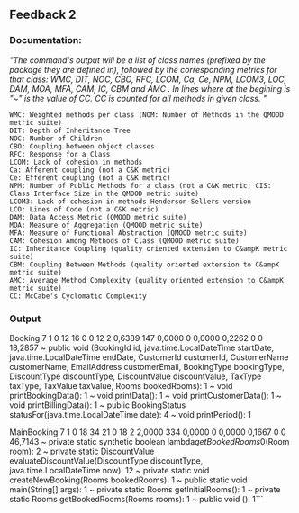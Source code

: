 ## Feedback 2
### Documentation: 
_"The command's output will be a list of class names (prefixed by the package they are defined in), followed by the corresponding metrics for that class: WMC, DIT, NOC, CBO, RFC, LCOM, Ca, Ce, NPM, LCOM3, LOC, DAM, MOA, MFA, CAM, IC, CBM and AMC . In lines where at the begining is "~" is the value of CC. CC is counted for all methods in given class. "_ 

```
WMC: Weighted methods per class (NOM: Number of Methods in the QMOOD metric suite)
DIT: Depth of Inheritance Tree
NOC: Number of Children
CBO: Coupling between object classes
RFC: Response for a Class
LCOM: Lack of cohesion in methods
Ca: Afferent coupling (not a C&K metric)
Ce: Efferent coupling (not a C&K metric)
NPM: Number of Public Methods for a class (not a C&K metric; CIS: Class Interface Size in the QMOOD metric suite)
LCOM3: Lack of cohesion in methods Henderson-Sellers version
LCO: Lines of Code (not a C&K metric)
DAM: Data Access Metric (QMOOD metric suite)
MOA: Measure of Aggregation (QMOOD metric suite)
MFA: Measure of Functional Abstraction (QMOOD metric suite)
CAM: Cohesion Among Methods of Class (QMOOD metric suite)
IC: Inheritance Coupling (quality oriented extension to C&ampK metric suite)
CBM: Coupling Between Methods (quality oriented extension to C&ampK metric suite)
AMC: Average Method Complexity (quality oriented extension to C&ampK metric suite)
CC: McCabe's Cyclomatic Complexity
```
### Output
Booking 7 1 0 12 16 0 0 12 2 0,6389 147 0,0000 0 0,0000 0,2262 0 0 18,2857
~ public void <init>(BookingId id, java.time.LocalDateTime startDate, java.time.LocalDateTime endDate, CustomerId customerId, CustomerName customerName, EmailAddress customerEmail, BookingType bookingType, DiscountType discountType, DiscountValue discountValue, TaxType taxType, TaxValue taxValue, Rooms bookedRooms): 1
~ void printBookingData(): 1
~ void printData(): 1
~ void printCustomerData(): 1
~ void printBillingData(): 1
~ public BookingStatus statusFor(java.time.LocalDateTime date): 4
~ void printPeriod(): 1

MainBooking 7 1 0 18 34 21 0 18 2 2,0000 334 0,0000 0 0,0000 0,1667 0 0 46,7143
~ private static synthetic boolean lambda$getBookedRooms$0(Room room): 2
~ private static DiscountValue evaluateDiscountValue(DiscountType discountType, java.time.LocalDateTime now): 12
~ private static void createNewBooking(Rooms bookedRooms): 1
~ public static void main(String[] args): 1
~ private static Rooms getInitialRooms(): 1
~ private static Rooms getBookedRooms(Rooms rooms): 1
~ public void <init>(): 1```